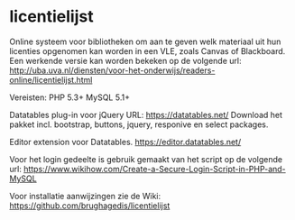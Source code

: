 # licentielijst
Online systeem voor bibliotheken om aan te geven welk materiaal uit hun licenties opgenomen kan worden in een VLE, zoals Canvas of Blackboard. 
Een werkende versie kan worden bekeken op de volgende url:
http://uba.uva.nl/diensten/voor-het-onderwijs/readers-online/licentielijst.html

Vereisten: 
PHP 5.3+
MySQL 5.1+

Datatables plug-in voor jQuery
URL: https://datatables.net/
Download het pakket incl. bootstrap, buttons, jquery, responive en select packages.

Editor extension voor Datatables.
https://editor.datatables.net/

Voor het login gedeelte is gebruik gemaakt van het script op de volgende url:
https://www.wikihow.com/Create-a-Secure-Login-Script-in-PHP-and-MySQL

Voor installatie aanwijzingen zie de Wiki: https://github.com/brughagedis/licentielijst
